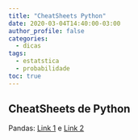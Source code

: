 ```yaml
---
title: "CheatSheets Python"
date: 2020-03-04T14:40:00-03:00
author_profile: false
categories:
  - dicas
tags:
  - estatstica
  - probabilidade
toc: true
---
```


<script>
  MathJax = {
  tex: {inlineMath: [['$', '$'], ['\\(', '\\)']]}
  };
  </script>
  <script id="MathJax-script" async src="https://cdn.jsdelivr.net/npm/mathjax@3/es5/tex-chtml.js"></script>

 <script src="https://cdn.jsdelivr.net/npm/mermaid@8.4.0/dist/mermaid.min.js"></script>
 <script>mermaid.initialize({startOnLoad:true});</script>

 <link rel="stylesheet" type="text/css" href="http://tikzjax.com/v1/fonts.css">
<script src="http://tikzjax.com/v1/tikzjax.js"></script>


## CheatSheets de Python

 Pandas: [Link 1](https://github.com/marcielbp/Statistics-and-Probability/raw/master/docs/assets/pandas.pdf) e [Link 2](https://github.com/marcielbp/Statistics-and-Probability/raw/master/docs/assets/pandas_basics.pdf)
